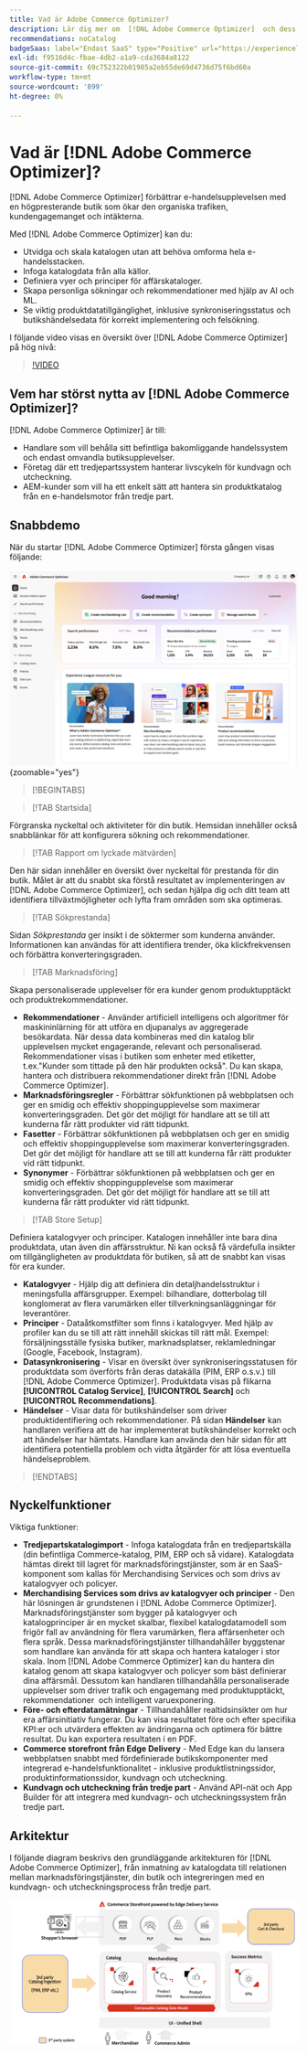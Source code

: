 ```yaml
---
title: Vad är Adobe Commerce Optimizer?
description: Lär dig mer om  [!DNL Adobe Commerce Optimizer]  och dess huvudfunktioner.
recommendations: noCatalog
badgeSaas: label="Endast SaaS" type="Positive" url="https://experienceleague.adobe.com/en/docs/commerce/user-guides/product-solutions" tooltip="Gäller endast Adobe Commerce as a Cloud Service- och Adobe Commerce Optimizer-projekt (SaaS-infrastruktur som hanteras av Adobe)."
exl-id: f9516d4c-fbae-4db2-a1a9-cda3684a8122
source-git-commit: 69c752322b01985a2eb55de69d4736d75f6bd60a
workflow-type: tm+mt
source-wordcount: '899'
ht-degree: 0%

---
```


# Vad är [!DNL Adobe Commerce Optimizer]?

[!DNL Adobe Commerce Optimizer] förbättrar e-handelsupplevelsen med en högpresterande butik som ökar den organiska trafiken, kundengagemanget och intäkterna.

Med [!DNL Adobe Commerce Optimizer] kan du:

- Utvidga och skala katalogen utan att behöva omforma hela e-handelsstacken.
- Infoga katalogdata från alla källor.
- Definiera vyer och principer för affärskataloger.
- Skapa personliga sökningar och rekommendationer med hjälp av AI och ML.
- Se viktig produktdatatillgänglighet, inklusive synkroniseringsstatus och butikshändelsedata för korrekt implementering och felsökning.

I följande video visas en översikt över [!DNL Adobe Commerce Optimizer] på hög nivå:

>[!VIDEO](https://video.tv.adobe.com/v/3450226)

## Vem har störst nytta av [!DNL Adobe Commerce Optimizer]?

[!DNL Adobe Commerce Optimizer] är till:

- Handlare som vill behålla sitt befintliga bakomliggande handelssystem och endast omvandla butiksupplevelser.
- Företag där ett tredjepartssystem hanterar livscykeln för kundvagn och utcheckning.
- AEM-kunder som vill ha ett enkelt sätt att hantera sin produktkatalog från en e-handelsmotor från tredje part.

## Snabbdemo

När du startar [!DNL Adobe Commerce Optimizer] första gången visas följande:

![[!DNL Adobe Commerce Optimizer]-gränssnitt](./assets/user-interface.png){zoomable="yes"}

>[!BEGINTABS]

>[!TAB Startsida]

Förgranska nyckeltal och aktiviteter för din butik. Hemsidan innehåller också snabblänkar för att konfigurera sökning och rekommendationer.

>[!TAB Rapport om lyckade mätvärden]

Den här sidan innehåller en översikt över nyckeltal för prestanda för din butik. Målet är att du snabbt ska förstå resultatet av implementeringen av [!DNL Adobe Commerce Optimizer], och sedan hjälpa dig och ditt team att identifiera tillväxtmöjligheter och lyfta fram områden som ska optimeras.

>[!TAB Sökprestanda]

Sidan *Sökprestanda* ger insikt i de söktermer som kunderna använder. Informationen kan användas för att identifiera trender, öka klickfrekvensen och förbättra konverteringsgraden.

>[!TAB Marknadsföring]

Skapa personaliserade upplevelser för era kunder genom produktupptäckt och produktrekommendationer.

- **Rekommendationer** - Använder artificiell intelligens och algoritmer för maskininlärning för att utföra en djupanalys av aggregerade besökardata. När dessa data kombineras med din katalog blir upplevelsen mycket engagerande, relevant och personaliserad. Rekommendationer visas i butiken som enheter med etiketter, t.ex.&quot;Kunder som tittade på den här produkten också&quot;. Du kan skapa, hantera och distribuera rekommendationer direkt från [!DNL Adobe Commerce Optimizer].
- **Marknadsföringsregler** - Förbättrar sökfunktionen på webbplatsen och ger en smidig och effektiv shoppingupplevelse som maximerar konverteringsgraden. Det gör det möjligt för handlare att se till att kunderna får rätt produkter vid rätt tidpunkt.
- **Fasetter** - Förbättrar sökfunktionen på webbplatsen och ger en smidig och effektiv shoppingupplevelse som maximerar konverteringsgraden. Det gör det möjligt för handlare att se till att kunderna får rätt produkter vid rätt tidpunkt.
- **Synonymer** - Förbättrar sökfunktionen på webbplatsen och ger en smidig och effektiv shoppingupplevelse som maximerar konverteringsgraden. Det gör det möjligt för handlare att se till att kunderna får rätt produkter vid rätt tidpunkt.

>[!TAB Store Setup]

Definiera katalogvyer och principer. Katalogen innehåller inte bara dina produktdata, utan även din affärsstruktur. Ni kan också få värdefulla insikter om tillgängligheten av produktdata för butiken, så att de snabbt kan visas för era kunder.

- **Katalogvyer** - Hjälp dig att definiera din detaljhandelsstruktur i meningsfulla affärsgrupper. Exempel: bilhandlare, dotterbolag till konglomerat av flera varumärken eller tillverkningsanläggningar för leverantörer.
- **Principer** - Dataåtkomstfilter som finns i katalogvyer. Med hjälp av profiler kan du se till att rätt innehåll skickas till rätt mål. Exempel: försäljningsställe fysiska butiker, marknadsplatser, reklamledningar (Google, Facebook, Instagram).
- **Datasynkronisering** - Visar en översikt över synkroniseringsstatusen för produktdata som överförts från deras datakälla (PIM, ERP o.s.v.) till [!DNL Adobe Commerce Optimizer]. Produktdata visas på flikarna **[!UICONTROL Catalog Service]**, **[!UICONTROL Search]** och **[!UICONTROL Recommendations]**.
- **Händelser** - Visar data för butikshändelser som driver produktidentifiering och rekommendationer. På sidan **Händelser** kan handlaren verifiera att de har implementerat butikshändelser korrekt och att händelser har hämtats. Handlare kan använda den här sidan för att identifiera potentiella problem och vidta åtgärder för att lösa eventuella händelseproblem.

>[!ENDTABS]

## Nyckelfunktioner

Viktiga funktioner:

- **Tredjepartskatalogimport** - Infoga katalogdata från en tredjepartskälla (din befintliga Commerce-katalog, PIM, ERP och så vidare). Katalogdata hämtas direkt till lagret för marknadsföringstjänster, som är en SaaS-komponent som kallas för Merchandising Services och som drivs av katalogvyer och policyer.
- **Merchandising Services som drivs av katalogvyer och principer** - Den här lösningen är grundstenen i [!DNL Adobe Commerce Optimizer]. Marknadsföringstjänster som bygger på katalogvyer och katalogprinciper är en mycket skalbar, flexibel katalogdatamodell som frigör fall av användning för flera varumärken, flera affärsenheter och flera språk. Dessa marknadsföringstjänster tillhandahåller byggstenar som handlare kan använda för att skapa och hantera kataloger i stor skala. Inom [!DNL Adobe Commerce Optimizer] kan du hantera din katalog genom att skapa katalogvyer och policyer som bäst definierar dina affärsmål. Dessutom kan handlaren tillhandahålla personaliserade upplevelser som driver trafik och engagemang med produktupptäckt, rekommendationer &#x200B; och intelligent varuexponering.
- **Före- och efterdatamätningar** - Tillhandahåller realtidsinsikter om hur era affärsinitiativ fungerar. Du kan visa resultatet före och efter specifika KPI:er och utvärdera effekten av ändringarna och optimera för bättre resultat. Du kan exportera resultaten i en PDF.
- **Commerce storefront från Edge Delivery** - Med Edge kan du lansera webbplatsen snabbt med fördefinierade butikskomponenter med integrerad e-handelsfunktionalitet - inklusive produktlistningssidor, produktinformationssidor, kundvagn och utcheckning.
- **Kundvagn och utcheckning från tredje part** - Använd API-nät och App Builder för att integrera med kundvagn- och utcheckningssystem från tredje part.

## Arkitektur

I följande diagram beskrivs den grundläggande arkitekturen för [!DNL Adobe Commerce Optimizer], från inmatning av katalogdata till relationen mellan marknadsföringstjänster, din butik och integreringen med en kundvagn- och utcheckningsprocess från tredje part.

![[!DNL Adobe Commerce Optimizer]-arkitektur](./assets/architecture.png)
